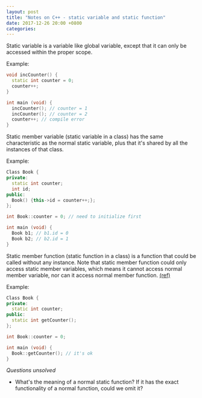 ```yaml
---
layout: post
title: "Notes on C++ - static variable and static function"
date: 2017-12-26 20:00 +0800
categories:
---
```


Static variable is a variable like global variable, except that it can only be accessed within the proper scope.

Example:
``` c++
void incCounter() {
  static int counter = 0;
  counter++;
}

int main (void) {
  incCounter(); // counter = 1
  incCounter(); // counter = 2
  counter++; // compile error
}
```

Static member variable (static variable in a class) has the same characteristic as the normal static variable, plus that it's shared by all the instances of that class.

Example:
``` c++
Class Book {
private:
  static int counter;
  int id;
public:
  Book() {this->id = counter++;};
};

int Book::counter = 0; // need to initialize first

int main (void) {
  Book b1; // b1.id = 0
  Book b2; // b2.id = 1
}
```

Static member function (static function in a class) is a function that could be called without any instance. Note that static member function could only access static member variables, which means it cannot access normal member variable, nor can it access normal member function. [(ref)](http://kamory0931.pixnet.net/blog/post/119201381)

Example:
``` c++
Class Book {
private:
  static int counter;
public:
  static int getCounter();
};

int Book::counter = 0;

int main (void) {
  Book::getCounter(); // it's ok
}
```

_Questions unsolved_
- What's the meaning of a normal static function? If it has the exact functionality of a normal function, could we omit it?
